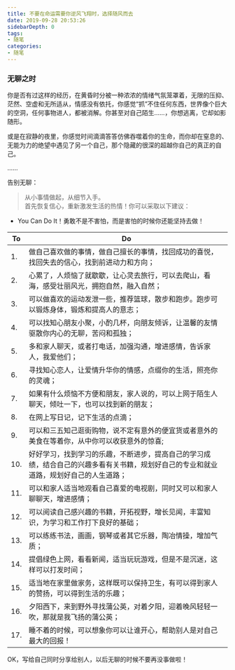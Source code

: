 ```yaml
---
title: 不要在命运需要你逆风飞翔时，选择随风而去
date: 2019-09-28 20:53:26
sidebarDepth: 0
tags:
- 随笔
categories:
- 随笔
---
```


<Boxx/>

### 无聊之时

你是否有过这样的经历，在黄昏时分被一种浓浓的情绪气氛笼罩着，无限的压抑、茫然、空虚和无所适从，情感没有依托，你感觉“抓”不住任何东西，世界像个巨大的空洞，任何事物进人，都被消解。你甚至对自己陌生……，你想逃离，它却如影随形。

或是在寂静的夜里，你感觉时间滴滴答答仿佛吞噬着你的生命，而你却在窒息的、无能为力的绝望中遇见了另一个自己，那个隐藏的很深的超越你自己的真正的自己。

……


告别无聊：

> 从小事情做起，从细节入手。<br>
> 首先恢复信心，重新激发生活的热情！你可以采取以下建议：

- You Can Do It！勇敢不是不害怕，而是害怕的时候你还能坚持去做！

|   To   |  Do    |
| ---- | ---- |
|1.| 做自己喜欢做的事情，做自己擅长的事情，找回成功的喜悦，找回失去的信心，找到前进动力和方向； |
|2.| 心累了，人烦恼了就歇歇，让心灵去旅行，可以去爬山，看海，感受壮丽风光，拥抱自然，融入自然； |
|3.| 可以做喜欢的运动发泄一些，推荐篮球，散步和跑步。跑步可以锻炼身体，锻炼和提高人的意志； |
|4. |可以找知心朋友小聚，小酌几杯，向朋友倾诉，让温馨的友情驱散你内心的无聊，苦闷和孤独；|
|5.| 多和家人聊天，或者打电话，加强沟通，增进感情，告诉家人，我爱他们；|
|6. |寻找知心恋人，让爱情升华你的情感，点缀你的生活，照亮你的灵魂；|
|7. |如果有什么烦恼不方便和朋友，家人说的，可以上网于陌生人聊天，倾吐一下，也可以找到新的朋友；|
|8. |在网上写日记，记下生活的点滴；|
|9. |可以和三五知己逛街购物，说不定有意外的便宜货或者意外的美食在等着你，从中你可以收获意外的惊喜;|
|10. |好好学习，找到学习的乐趣，不断进步，提高自己的学习成绩，结合自己的兴趣多看有关书籍，规划好自己的专业和就业道路，规划好自己的人生道路；|
|11.| 可以和家人适当地观看自己喜爱的电视剧，同时又可以和家人聊聊天，增进感情；|
|12. |可以阅读自己感兴趣的书籍，开拓视野，增长见闻，丰富知识，为学习和工作打下良好的基础； |
|13.| 可以练练书法，画画，钢琴或者其它乐器，陶冶情操，增加气质；|
|14. |提倡绿色上网，看看新闻，适当玩玩游戏，但是不是沉迷，这样可以打发时间；|
|15. |适当地在家里做家务，这样既可以保持卫生，有可以得到家人的赞扬，可以得到生活的乐趣；|
|16. |夕阳西下，来到野外寻找蒲公英，对着夕阳，迎着晚风轻轻一吹，那就是我飞扬的蒲公英；|
|17. |睡不着的时候，可以想象你可以让谁开心，帮助别人是对自己最大的回报！|

OK，写给自己同时分享给别人，以后无聊的时候不要再没事做啦！
